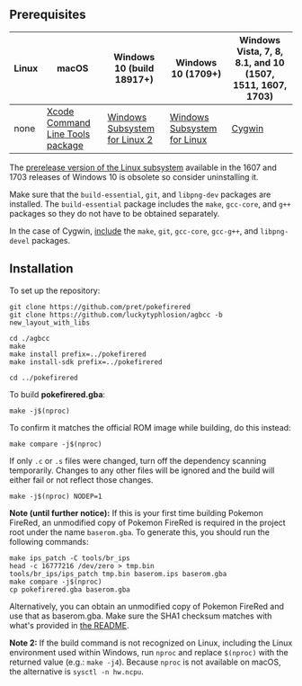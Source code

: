 ## Prerequisites

| Linux | macOS | Windows 10 (build 18917+) | Windows 10 (1709+) | Windows Vista, 7, 8, 8.1, and 10 (1507, 1511, 1607, 1703)
| ----- | ----- | ------------------------- | ------------------ | ---------------------------------------------------------
| none | [Xcode Command Line Tools package][xcode] | [Windows Subsystem for Linux 2][wsl2] | [Windows Subsystem for Linux][wsl] | [Cygwin][cygwin]

[xcode]: https://developer.apple.com/library/archive/technotes/tn2339/_index.html#//apple_ref/doc/uid/DTS40014588-CH1-DOWNLOADING_COMMAND_LINE_TOOLS_IS_NOT_AVAILABLE_IN_XCODE_FOR_MACOS_10_9__HOW_CAN_I_INSTALL_THEM_ON_MY_MACHINE_
[wsl2]: https://docs.microsoft.com/windows/wsl/wsl2-install
[wsl]: https://docs.microsoft.com/windows/wsl/install-win10
[cygwin]: https://cygwin.com/install.html

The [prerelease version of the Linux subsystem](https://docs.microsoft.com/windows/wsl/install-legacy) available in the 1607 and 1703 releases of Windows 10 is obsolete so consider uninstalling it.

Make sure that the `build-essential`, `git`, and `libpng-dev` packages are installed. The `build-essential` package includes the `make`, `gcc-core`, and `g++` packages so they do not have to be obtained separately.

In the case of Cygwin, [include](https://cygwin.com/cygwin-ug-net/setup-net.html#setup-packages) the `make`, `git`, `gcc-core`, `gcc-g++`, and `libpng-devel` packages.


## Installation

To set up the repository:

	git clone https://github.com/pret/pokefirered
	git clone https://github.com/luckytyphlosion/agbcc -b new_layout_with_libs

	cd ./agbcc
	make
	make install prefix=../pokefirered
	make install-sdk prefix=../pokefirered

	cd ../pokefirered

To build **pokefirered.gba**:

	make -j$(nproc)

To confirm it matches the official ROM image while building, do this instead:

	make compare -j$(nproc)

If only `.c` or `.s` files were changed, turn off the dependency scanning temporarily. Changes to any other files will be ignored and the build will either fail or not reflect those changes.

	make -j$(nproc) NODEP=1

**Note (until further notice):** If this is your first time building Pokemon FireRed, an unmodified copy of Pokemon FireRed is required in the project root under the name `baserom.gba`. To generate this, you should run the following commands:

    make ips_patch -C tools/br_ips
	head -c 16777216 /dev/zero > tmp.bin
	tools/br_ips/ips_patch tmp.bin baserom.ips baserom.gba
	make compare -j$(nproc)
	cp pokefirered.gba baserom.gba

Alternatively, you can obtain an unmodified copy of Pokemon FireRed and use that as baserom.gba.  Make sure the SHA1 checksum matches with what's provided in [the README](README.md).

**Note 2:** If the build command is not recognized on Linux, including the Linux environment used within Windows, run `nproc` and replace `$(nproc)` with the returned value (e.g.: `make -j4`). Because `nproc` is not available on macOS, the alternative is `sysctl -n hw.ncpu`.
